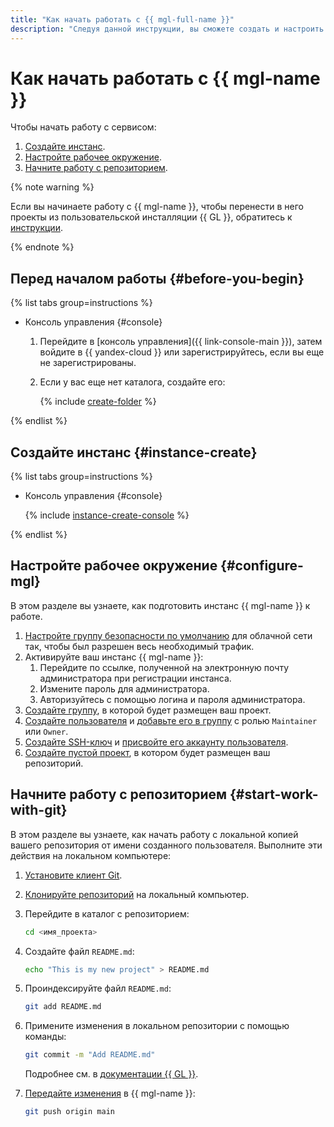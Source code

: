 ```yaml
---
title: "Как начать работать с {{ mgl-full-name }}"
description: "Следуя данной инструкции, вы сможете создать и настроить кластер {{ GL }}."
---
```


# Как начать работать с {{ mgl-name }}

Чтобы начать работу с сервисом:
1. [Создайте инстанс](#instance-create).
1. [Настройте рабочее окружение](#configure-mgl).
1. [Начните работу с репозиторием](#start-work-with-git).

{% note warning %}

Если вы начинаете работу с {{ mgl-name }}, чтобы перенести в него проекты из пользовательской инсталляции {{ GL }}, обратитесь к [инструкции](operations/instance/migration.md).

{% endnote %}

## Перед началом работы {#before-you-begin}

{% list tabs group=instructions %}

- Консоль управления {#console}

  1. Перейдите в [консоль управления]({{ link-console-main }}), затем войдите в {{ yandex-cloud }} или зарегистрируйтесь, если вы еще не зарегистрированы.
  1. Если у вас еще нет каталога, создайте его:

     {% include [create-folder](../_includes/create-folder.md) %}

{% endlist %}

## Создайте инстанс {#instance-create}

{% list tabs group=instructions %}

- Консоль управления {#console}

  {% include [instance-create-console](../_includes/managed-gitlab/instance-create-console.md) %}

{% endlist %}

## Настройте рабочее окружение {#configure-mgl}

В этом разделе вы узнаете, как подготовить инстанс {{ mgl-name }} к работе.
1. [Настройте группу безопасности по умолчанию](operations/connect.md#configuring-security-groups) для облачной сети так, чтобы был разрешен весь необходимый трафик.
1. Активируйте ваш инстанс {{ mgl-name }}:
   1. Перейдите по ссылке, полученной на электронную почту администратора при регистрации инстанса.
   1. Измените пароль для администратора.
   1. Авторизуйтесь с помощью логина и пароля администратора.
1. [Создайте группу](https://docs.gitlab.com/ee/user/group/#create-a-group), в которой будет размещен ваш проект.
1. [Создайте пользователя](https://docs.gitlab.com/ee/user/profile/account/create_accounts.html) и [добавьте его в группу](https://docs.gitlab.com/ee/user/project/members/#add-users-to-a-project) с ролью `Maintainer` или `Owner`.
1. [Создайте SSH-ключ](https://docs.gitlab.com/ee/user/ssh.html) и [присвойте его аккаунту пользователя](https://docs.gitlab.com/ee/ssh/#add-an-ssh-key-to-your-gitlab-account).
1. [Создайте пустой проект](https://docs.gitlab.com/ee/user/project/), в котором будет размещен ваш репозиторий.

## Начните работу с репозиторием {#start-work-with-git}

В этом разделе вы узнаете, как начать работу с локальной копией вашего репозитория от имени созданного пользователя. Выполните эти действия на локальном компьютере:
1. [Установите клиент Git](https://docs.gitlab.com/ee/gitlab-basics/start-using-git.html#install-git).
1. [Клонируйте репозиторий](https://docs.gitlab.com/ee/gitlab-basics/start-using-git.html#clone-a-repository) на локальный компьютер.
1. Перейдите в каталог с репозиторием:

   ```bash
   cd <имя_проекта>
   ```

1. Создайте файл `README.md`:

   ```bash
   echo "This is my new project" > README.md
   ```

1. Проиндексируйте файл `README.md`:

   ```bash
   git add README.md
   ```

1. Примените изменения в локальном репозитории с помощью команды:

   ```bash
   git commit -m "Add README.md"
   ```

   Подробнее см. в [документации {{ GL }}](https://docs.gitlab.com/ee/gitlab-basics/start-using-git.html#add-and-commit-local-changes).

1. [Передайте изменения](https://docs.gitlab.com/ee/gitlab-basics/start-using-git.html#send-changes-to-gitlabcom) в {{ mgl-name }}:

   ```bash
   git push origin main
   ```
